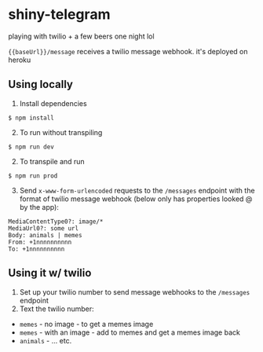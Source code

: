 # shiny-telegram
playing with twilio + a few beers one night lol

`{{baseUrl}}/message` receives a twilio message webhook. it's deployed on heroku

## Using locally

1. Install dependencies
```
$ npm install
```

2. To run without transpiling
```
$ npm run dev
```

2. To transpile and run
```
$ npm run prod
```

3. Send `x-www-form-urlencoded` requests to the `/messages` endpoint with the format of twilio message webhook (below only has properties looked @ by the app):

```
MediaContentType0?: image/*
MediaUrl0?: some url
Body: animals | memes
From: +1nnnnnnnnnn
To: +1nnnnnnnnnn
```

## Using it w/ twilio

1. Set up your twilio number to send message webhooks to the `/messages` endpoint
2. Text the twilio number:
  - `memes` - no image - to get a memes image
  - `memes` - with an image - add to memes and get a memes image back
  - `animals` - ... etc.
